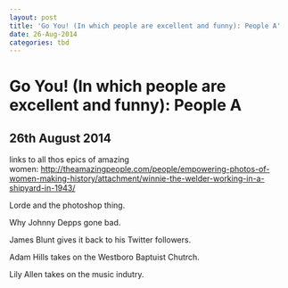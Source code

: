 ```yaml
---
layout: post
title: 'Go You! (In which people are excellent and funny): People A'
date: 26-Aug-2014
categories: tbd
---
```


# Go You! (In which people are excellent and funny): People A

## 26th August 2014

links to all thos epics of amazing women: http://theamazingpeople.com/people/empowering-photos-of-women-making-history/attachment/winnie-the-welder-working-in-a-shipyard-in-1943/

Lorde and the photoshop thing.

Why Johnny Depps gone bad.

James Blunt gives it back to his Twitter followers.

Adam Hills takes on the Westboro Baptuist Chutrch.

Lily Allen takes on the music indutry.

 
